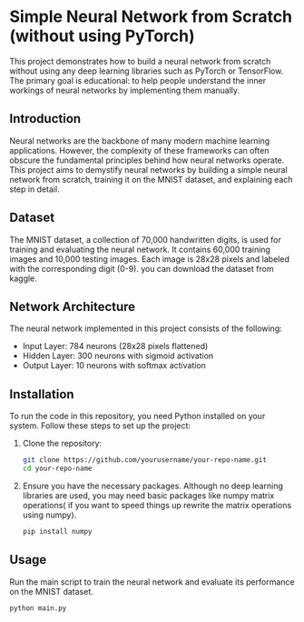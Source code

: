 # Simple Neural Network from Scratch (without using PyTorch)

This project demonstrates how to build a neural network from scratch without using any deep learning libraries such as PyTorch or TensorFlow. 
The primary goal is educational: to help people understand the inner workings of neural networks by implementing them manually.

## Introduction
Neural networks are the backbone of many modern machine learning applications. However, the complexity of these frameworks can often obscure the fundamental principles behind how neural networks operate. This project aims to demystify neural networks by building a simple neural network from scratch, training it on the MNIST dataset, and explaining each step in detail.


## Dataset
The MNIST dataset, a collection of 70,000 handwritten digits, is used for training and evaluating the neural network. It contains 60,000 training images and 10,000 testing images. Each image is 28x28 pixels and labeled with the corresponding digit (0-9).
you can download the dataset from kaggle.

## Network Architecture
The neural network implemented in this project consists of the following:
- Input Layer: 784 neurons (28x28 pixels flattened)
- Hidden Layer: 300 neurons with sigmoid activation
- Output Layer: 10 neurons with softmax activation

## Installation
To run the code in this repository, you need Python installed on your system. Follow these steps to set up the project:

1. Clone the repository:
    ```bash
    git clone https://github.com/yourusername/your-repo-name.git
    cd your-repo-name
    ```

2. Ensure you have the necessary packages. Although no deep learning libraries are used, you may need basic packages like numpy matrix operations( if you want to speed things up rewrite the matrix operations using numpy).

    ```bash
    pip install numpy 
    ```

## Usage
Run the main script to train the neural network and evaluate its performance on the MNIST dataset.

```bash
python main.py
